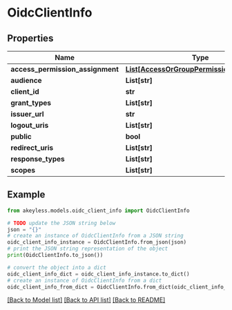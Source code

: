 # OidcClientInfo


## Properties

Name | Type | Description | Notes
------------ | ------------- | ------------- | -------------
**access_permission_assignment** | [**List[AccessOrGroupPermissionAssignment]**](AccessOrGroupPermissionAssignment.md) |  | [optional] 
**audience** | **List[str]** |  | [optional] 
**client_id** | **str** |  | [optional] 
**grant_types** | **List[str]** |  | [optional] 
**issuer_url** | **str** |  | [optional] 
**logout_uris** | **List[str]** |  | [optional] 
**public** | **bool** |  | [optional] 
**redirect_uris** | **List[str]** |  | [optional] 
**response_types** | **List[str]** |  | [optional] 
**scopes** | **List[str]** |  | [optional] 

## Example

```python
from akeyless.models.oidc_client_info import OidcClientInfo

# TODO update the JSON string below
json = "{}"
# create an instance of OidcClientInfo from a JSON string
oidc_client_info_instance = OidcClientInfo.from_json(json)
# print the JSON string representation of the object
print(OidcClientInfo.to_json())

# convert the object into a dict
oidc_client_info_dict = oidc_client_info_instance.to_dict()
# create an instance of OidcClientInfo from a dict
oidc_client_info_from_dict = OidcClientInfo.from_dict(oidc_client_info_dict)
```
[[Back to Model list]](../README.md#documentation-for-models) [[Back to API list]](../README.md#documentation-for-api-endpoints) [[Back to README]](../README.md)


